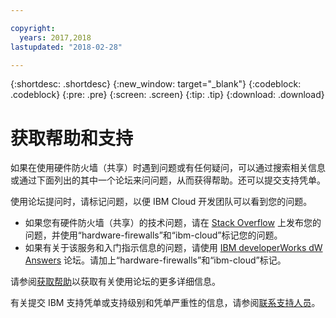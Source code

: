```yaml
---

copyright:
  years: 2017,2018
lastupdated: "2018-02-28"

---
```


{:shortdesc: .shortdesc}
{:new_window: target="_blank"}
{:codeblock: .codeblock}
{:pre: .pre}
{:screen: .screen}
{:tip: .tip}
{:download: .download}

# 获取帮助和支持

如果在使用硬件防火墙（共享）时遇到问题或有任何疑问，可以通过搜索相关信息或通过下面列出的其中一个论坛来问问题，从而获得帮助。还可以提交支持凭单。

使用论坛提问时，请标记问题，以便 IBM Cloud 开发团队可以看到您的问题。

* 如果您有硬件防火墙（共享）的技术问题，请在 [Stack Overflow](https://stackoverflow.com/search?q=hardware-firewalls+ibm-cloud) 上发布您的问题，并使用“hardware-firewalls”和“ibm-cloud”标记您的问题。
* 如果有关于该服务和入门指示信息的问题，请使用 [IBM developerWorks dW Answers](https://developer.ibm.com/answers/topics/hardware-firewalls.html?smartspace=ibm-cloud) 论坛。请加上“hardware-firewalls”和“ibm-cloud”标记。

请参阅[获取帮助](https://console.bluemix.net/docs/support/index.html#getting-help)以获取有关使用论坛的更多详细信息。

有关提交 IBM 支持凭单或支持级别和凭单严重性的信息，请参阅[联系支持人员](https://console.bluemix.net/docs/support/index.html#contacting-support)。
